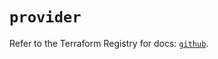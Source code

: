 # `provider`

Refer to the Terraform Registry for docs: [`github`](https://registry.terraform.io/providers/integrations/github/6.7.1/docs).

